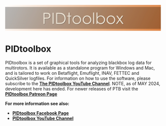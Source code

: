 ![](images/PTBwideImage.jpeg)

# PIDtoolbox

PIDtoolbox is a set of graphical tools for analyzing blackbox log data for multirotors. It is available as a standalone program for Windows and Mac, and is tailored to work on Betaflight, Emuflight, INAV, FETTEC and QuickSilver logfiles. For information on how to use the software, please subscribe to the [**The PIDtoolbox YouTube Channel**](https://www.youtube.com/channel/UCY2CVnWGEeRlyxOXVsHS_fA). NOTE, as of MAY 2024, development here has ended. For newer releases of PTB visit the **[PIDtoolbox Patreon Page](https://www.patreon.com/ThePIDtoolboxGuy)**

**For more information see also:**
* **[PIDtoolbox Facebook Page](https://www.facebook.com/ThePIDtoolboxGuy)**
* **[PIDtoolbox YouTube Channel](https://www.youtube.com/channel/UCY2CVnWGEeRlyxOXVsHS_fA)**
